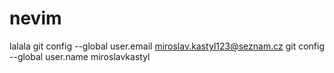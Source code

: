 # nevim
lalala
git config --global user.email miroslav.kastyl123@seznam.cz
git config --global user.name miroslavkastyl